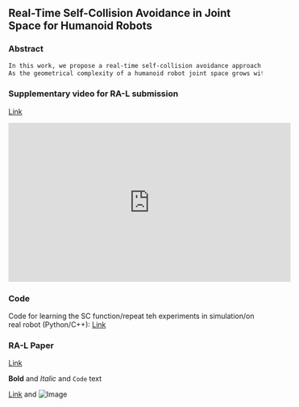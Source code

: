 ## Real-Time Self-Collision Avoidance in Joint Space for Humanoid Robots

### Abstract
```markdown
In this work, we propose a real-time self-collision avoidance approach for whole-body humanoid robot control. To achieve this, we learn the feasible regions of control in the humanoid's joint space as smooth self-collision boundary functions. Collision-free motions are generated online by treating the learned boundary functions as constraints in a Quadratic Program based Inverse Kinematic solver. 
As the geometrical complexity of a humanoid robot joint space grows with the number of degrees-of-freedom (DoF), learning computationally efficient and accurate boundary functions is challenging. We address this by partitioning the robot model into multiple lower-dimensional submodels. We compare performance of several state-of-the-art machine learning techniques to learn such boundary functions. Our approach is validated on the 29-DoF iCub humanoid robot, demonstrating highly accurate real-time self-collision avoidance.
```
### Supplementary video for RA-L submission
[Link](https://www.youtube.com/watch?v=u3lTwFZFicY)
<iframe width="560" height="315" src="https://www.youtube.com/embed/u3lTwFZFicY" frameborder="0" allow="autoplay; encrypted-media" allowfullscreen></iframe>

### Code
Code for learning the SC function/repeat teh experiments in simulation/on real robot (Python/C++):
[Link](https://github.com/epfl-lasa/Joint-Space-SCA/)

### RA-L Paper 
[Link](https://ieeexplore.ieee.org/document/9345975)

**Bold** and _Italic_ and `Code` text

[Link](url) and ![Image](src)


